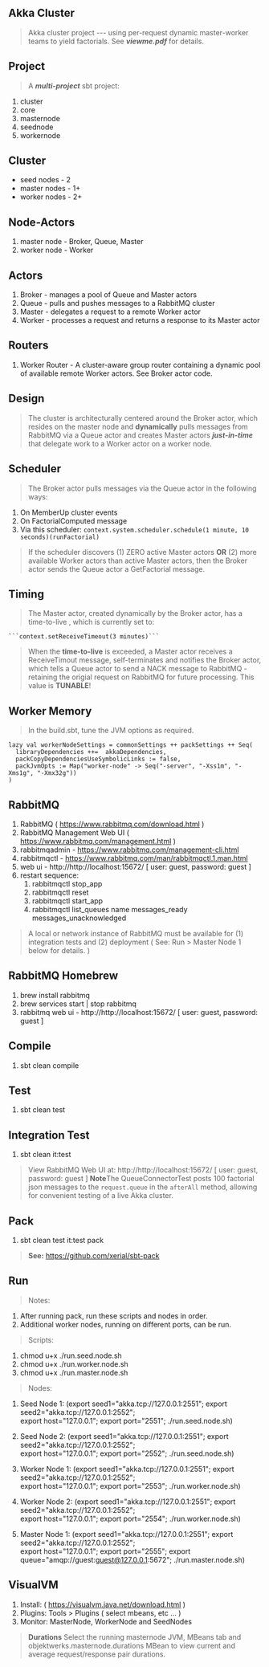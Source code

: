 Akka Cluster
------------
>Akka cluster project --- using per-request dynamic master-worker teams to yield factorials.
>See ***viewme.pdf*** for details.

Project
-------
>A ***multi-project*** sbt project:

1. cluster
2. core
3. masternode
4. seednode
5. workernode

Cluster
-------
* seed nodes - 2
* master nodes - 1+
* worker nodes - 2+

Node-Actors
-----------
1. master node - Broker, Queue, Master
2. worker node - Worker

Actors
------
1. Broker - manages a pool of Queue and Master actors
2. Queue - pulls and pushes messages to a RabbitMQ cluster
3. Master - delegates a request to a remote Worker actor
4. Worker - processes a request and returns a response to its Master actor

Routers
-------
1. Worker Router - A cluster-aware group router containing a dynamic pool of available remote Worker actors. See Broker actor code.

Design
------
>The cluster is architecturally centered around the Broker actor, which resides on the master node and **dynamically**
pulls messages from RabbitMQ via a Queue actor and creates Master actors ***just-in-time*** that delegate work to a
Worker actor on a worker node.

Scheduler
---------
>The Broker actor pulls messages via the Queue actor in the following ways:

1. On MemberUp cluster events
2. On FactorialComputed message
3. Via this scheduler: ```context.system.scheduler.schedule(1 minute, 10 seconds)(runFactorial)```

>If the scheduler discovers (1) ZERO active Master actors **OR** (2) more available Worker actors than active Master
actors, then the Broker actor sends the Queue actor a GetFactorial message.

Timing
------
>The Master actor, created dynamically by the Broker actor, has a time-to-live , which is currently set to:

    ```context.setReceiveTimeout(3 minutes)```

>When the **time-to-live** is exceeded, a Master actor receives a ReceiveTimout message, self-terminates and notifies
the Broker actor, which tells a Queue actor to send a NACK message to RabbitMQ - retaining the origial request on
RabbitMQ for future processing. This value is **TUNABLE**!

Worker Memory
-------------
>In the build.sbt, tune the JVM options as required.

```
lazy val workerNodeSettings = commonSettings ++ packSettings ++ Seq(
  libraryDependencies ++=  akkaDependencies,
  packCopyDependenciesUseSymbolicLinks := false,
  packJvmOpts := Map("worker-node" -> Seq("-server", "-Xss1m", "-Xms1g", "-Xmx32g"))
)
```

RabbitMQ
--------
1. RabbitMQ ( https://www.rabbitmq.com/download.html )
2. RabbitMQ Management Web UI ( https://www.rabbitmq.com/management.html )
3. rabbitmqadmin - https://www.rabbitmq.com/management-cli.html
4. rabbitmqctl - https://www.rabbitmq.com/man/rabbitmqctl.1.man.html
5. web ui - http://http://localhost:15672/  [ user: guest, password: guest ]
6. restart sequence:
    1. rabbitmqctl stop_app
    2. rabbitmqctl reset
    3. rabbitmqctl start_app
    4. rabbitmqctl list_queues name messages_ready messages_unacknowledged
>A local or network instance of RabbitMQ must be available for (1) integration
tests and (2) deployment ( See: Run > Master Node 1 below for details. )

RabbitMQ Homebrew
-----------------
1. brew install rabbitmq
2. brew services start | stop rabbitmq
3. rabbitmq web ui - http://http://localhost:15672/  [ user: guest, password: guest ]

Compile
-------
1. sbt clean compile

Test
----
1. sbt clean test

Integration Test
----------------
1. sbt clean it:test
>View RabbitMQ Web UI at: http://http://localhost:15672/  [ user: guest, password: guest ]
>**Note**The QueueConnectorTest posts 100 factorial json messages to the ```request.queue```
>in the ```afterAll``` method, allowing for convenient testing of a live Akka cluster.

Pack
----
1. sbt clean test it:test pack

>**See:** https://github.com/xerial/sbt-pack

Run
---
>Notes:

1. After running pack, run these scripts and nodes in order.
2. Additional worker nodes, running on different ports, can be run.

> Scripts:

1. chmod u+x ./run.seed.node.sh
1. chmod u+x ./run.worker.node.sh
1. chmod u+x ./run.master.node.sh

> Nodes:

1. Seed Node 1:
 (export seed1="akka.tcp://127.0.0.1:2551"; export seed2="akka.tcp://127.0.0.1:2552"; \
 export host="127.0.0.1"; export port="2551"; ./run.seed.node.sh)
 
2. Seed Node 2:
 (export seed1="akka.tcp://127.0.0.1:2551"; export seed2="akka.tcp://127.0.0.1:2552"; \
 export host="127.0.0.1"; export port="2552"; ./run.seed.node.sh)
 
3. Worker Node 1:
 (export seed1="akka.tcp://127.0.0.1:2551"; export seed2="akka.tcp://127.0.0.1:2552"; \
 export host="127.0.0.1"; export port="2553"; ./run.worker.node.sh)
 
4. Worker Node 2:
 (export seed1="akka.tcp://127.0.0.1:2551"; export seed2="akka.tcp://127.0.0.1:2552"; \
 export host="127.0.0.1"; export port="2554"; ./run.worker.node.sh)
 
5. Master Node 1:
 (export seed1="akka.tcp://127.0.0.1:2551"; export seed2="akka.tcp://127.0.0.1:2552"; \
 export host="127.0.0.1"; export port="2555"; export queue="amqp://guest:guest@127.0.0.1:5672"; ./run.master.node.sh)

VisualVM
--------
1. Install: ( https://visualvm.java.net/download.html )
2. Plugins: Tools > Plugins ( select mbeans, etc ... )
3. Monitor: MasterNode, WorkerNode and SeedNodes

>**Durations** Select the running masternode JVM, MBeans tab and objektwerks.masternode.durations MBean
to view current and average request/response pair durations.